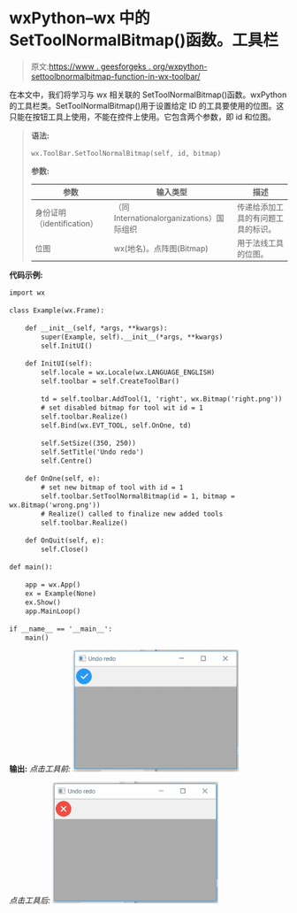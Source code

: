 # wxPython–wx 中的 SetToolNormalBitmap()函数。工具栏

> 原文:[https://www . geesforgeks . org/wxpython-settoolbnormalbitmap-function-in-wx-toolbar/](https://www.geeksforgeeks.org/wxpython-settoolnormalbitmap-function-in-wx-toolbar/)

在本文中，我们将学习与 wx 相关联的 SetToolNormalBitmap()函数。wxPython 的工具栏类。SetToolNormalBitmap()用于设置给定 ID 的工具要使用的位图。这只能在按钮工具上使用，不能在控件上使用。它包含两个参数，即 id 和位图。

> **语法:**
> 
> ```
> wx.ToolBar.SetToolNormalBitmap(self, id, bitmap)
> 
> ```
> 
> **参数:**
> 
> | 参数 | 输入类型 | 描述 |
> | --- | --- | --- |
> | 身份证明（identification） | （同 Internationalorganizations）国际组织 | 传递给添加工具的有问题工具的标识。 |
> | 位图 | wx(地名)。点阵图(Bitmap) | 用于法线工具的位图。 |

**代码示例:**

```
import wx

class Example(wx.Frame):

    def __init__(self, *args, **kwargs):
        super(Example, self).__init__(*args, **kwargs)
        self.InitUI()

    def InitUI(self):
        self.locale = wx.Locale(wx.LANGUAGE_ENGLISH)
        self.toolbar = self.CreateToolBar()

        td = self.toolbar.AddTool(1, 'right', wx.Bitmap('right.png'))
        # set disabled bitmap for tool wit id = 1
        self.toolbar.Realize()
        self.Bind(wx.EVT_TOOL, self.OnOne, td)

        self.SetSize((350, 250))
        self.SetTitle('Undo redo')
        self.Centre()

    def OnOne(self, e):
        # set new bitmap of tool with id = 1
        self.toolbar.SetToolNormalBitmap(id = 1, bitmap = wx.Bitmap('wrong.png'))
        # Realize() called to finalize new added tools
        self.toolbar.Realize()

    def OnQuit(self, e):
        self.Close()

def main():

    app = wx.App()
    ex = Example(None)
    ex.Show()
    app.MainLoop()

if __name__ == '__main__':
    main()
```

**输出:**
*点击工具前:*
![](img/7b0d92036fba0855d65e34c8bb93971a.png)

*点击工具后:*
![](img/3b4b687157ec9232042d758c7ae9b4b0.png)